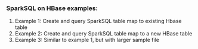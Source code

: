 ### SparkSQL on HBase examples:

1. Example 1: Create and query SparkSQL table map to existing Hbase table
2. Example 2: Create and query SparkSQL table map to a new HBase table
3. Example 3: Similar to example 1, but with larger sample file

